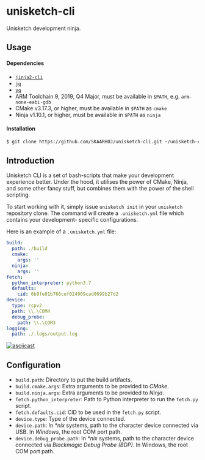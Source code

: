 # unisketch-cli

Unisketch development ninja.

## Usage

#### Dependencies

- [`jinja2-cli`](https://github.com/mattrobenolt/jinja2-cli)
- [`jq`](https://stedolan.github.io/jq/)
- [`yq`](https://github.com/mikefarah/yq)
- ARM Toolchain 9, 2019, Q4 Major, must be available in `$PATH`, e.g. `arm-none-eabi-gdb`
- CMake v3.17.3, or higher, must be available in `$PATH` as `cmake`
- Ninja v1.10.1, or higher, must be available in `$PATH` as `ninja`

#### Installation

```sh
$ git clone https://github.com/SKAARHOJ/unisketch-cli.git ~/unisketch-cli && sh ~/unisketch-cli/tools/install.sh
```

## Introduction

Unisketch CLI is a set of bash-scripts that make your development experience better.
Under the hood, it utilises the power of CMake, Ninja, and some other fancy stuff,
but combines them with the power of the shell scripting.

To start working with it, simply issue `unisketch init` in your `unisketch` repository
clone. The command will create a `.unisketch.yml` file which contains your development-
specific configurations.

Here is an example of a `.unisketch.yml` file:

```yml
build:
  path: ./build
  cmake:
    args: ''
  ninja:
    args: ''
fetch:
  python_interpreter: python3.7
  defaults: 
    cid: 6b8fe01b766cef024909cad0699b27d2
device:
  type: rcpv2
  path: \\.\COM4
  debug_probe:
    path: \\.\COM3
logging:
  path: ./.logs/output.log
```

[![asciicast](https://asciinema.org/a/ZQbl4kze91YdZr6moz26In3vE.svg)](https://asciinema.org/a/ZQbl4kze91YdZr6moz26In3vE?speed=3&cols=120&rows=60&loop=true&autoplay=true&t=3)

## Configuration

- `build.path`: Directory to put the build artifacts.
- `build.cmake.args`: Extra arguments to be provided to *CMake*.
- `build.ninja.args`: Extra arguments to be provided to *Ninja*.
- `fetch.python_interpreter`: Path to Python interpreter to run the `fetch.py` script.
- `fetch.defaults.cid`: CID to be used in the `fetch.py` script.
- `device.type`: Type of the device connected.
- `device.path`: In *\*nix* systems, path to the character device connected via USB. In *Windows*, the root COM port path.
- `device.debug_probe.path`: In *\*nix* systems, path to the character device connected via *Blackmagic Debug Probe (BDP)*. In Windows, the root COM port path.
